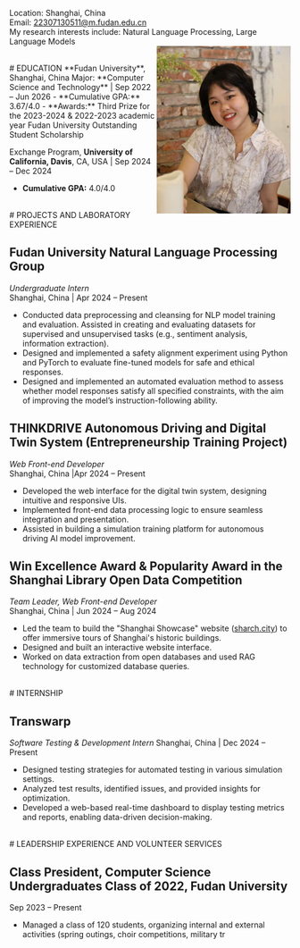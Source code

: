 

Location: Shanghai, China  
Email: 22307130511@m.fudan.edu.cn  
My research interests include: Natural Language Processing, Large Language Models  
<img src="photo.jpg" align="right" alt="Personal Image" style="width: 240px; height: 300px; object-fit: cover;" />


<br>
# EDUCATION  
**Fudan University**, Shanghai, China  
Major: **Computer Science and Technology** | Sep 2022 – Jun 2026  
- **Cumulative GPA:** 3.67/4.0  
- **Awards:** Third Prize for the 2023-2024 & 2022-2023 academic year Fudan University Outstanding Student Scholarship  

Exchange Program, **University of California, Davis**, CA, USA | Sep 2024 – Dec 2024  
- **Cumulative GPA:** 4.0/4.0  


<br>
# PROJECTS AND LABORATORY EXPERIENCE  

## Fudan University Natural Language Processing Group  
*Undergraduate Intern*  
Shanghai, China | Apr 2024 – Present  
- Conducted data preprocessing and cleansing for NLP model training and evaluation. Assisted in creating and evaluating datasets for supervised and unsupervised tasks (e.g., sentiment analysis, information extraction).  
- Designed and implemented a safety alignment experiment using Python and PyTorch to evaluate fine-tuned models for safe and ethical responses.
- Designed and implemented an automated evaluation method to assess whether model responses satisfy all specified constraints, with the aim of improving the model’s instruction-following ability.


## THINKDRIVE Autonomous Driving and Digital Twin System (Entrepreneurship Training Project)  
*Web Front-end Developer*  
Shanghai, China |Apr 2024 – Present  
- Developed the web interface for the digital twin system, designing intuitive and responsive UIs.  
- Implemented front-end data processing logic to ensure seamless integration and presentation.  
- Assisted in building a simulation training platform for autonomous driving AI model improvement.  


## Win Excellence Award & Popularity Award in the Shanghai Library Open Data Competition  
*Team Leader, Web Front-end Developer*  
Shanghai, China | Jun 2024 – Aug 2024  
- Led the team to build the "Shanghai Showcase" website ([sharch.city](https://www.sharch.city)) to offer immersive tours of Shanghai's historic buildings.  
- Designed and built an interactive website interface.  
- Worked on data extraction from open databases and used RAG technology for customized database queries.  



<br>
# INTERNSHIP  

## Transwarp  
*Software Testing & Development Intern*
Shanghai, China | Dec 2024 – Present  
- Designed testing strategies for automated testing in various simulation settings.  
- Analyzed test results, identified issues, and provided insights for optimization.  
- Developed a web-based real-time dashboard to display testing metrics and reports, enabling data-driven decision-making.  



<br>
# LEADERSHIP EXPERIENCE AND VOLUNTEER SERVICES  

## Class President, Computer Science Undergraduates Class of 2022, Fudan University  
Sep 2023 – Present  
- Managed a class of 120 students, organizing internal and external activities (spring outings, choir competitions, military tr
